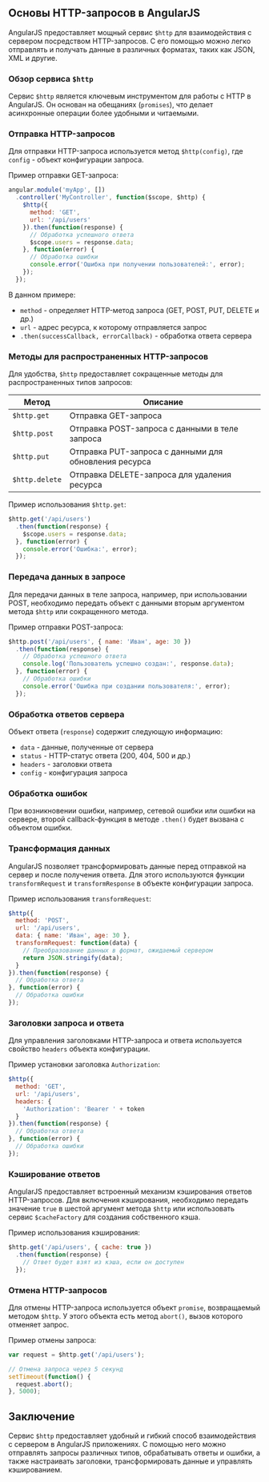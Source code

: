 ## Основы HTTP-запросов в AngularJS

AngularJS предоставляет мощный сервис `$http` для взаимодействия с сервером посредством HTTP-запросов. С его помощью можно легко отправлять и получать данные в различных форматах, таких как JSON, XML и другие.

### Обзор сервиса `$http`

Сервис `$http` является ключевым инструментом для работы с HTTP в AngularJS. Он основан на обещаниях (`promises`), что делает асинхронные операции более удобными и читаемыми. 

### Отправка HTTP-запросов

Для отправки HTTP-запроса используется метод `$http(config)`, где `config` - объект конфигурации запроса. 

Пример отправки GET-запроса:

```javascript
angular.module('myApp', [])
  .controller('MyController', function($scope, $http) {
    $http({
      method: 'GET',
      url: '/api/users'
    }).then(function(response) {
      // Обработка успешного ответа
      $scope.users = response.data;
    }, function(error) {
      // Обработка ошибки
      console.error('Ошибка при получении пользователей:', error);
    });
  });
```

В данном примере:

* `method` - определяет HTTP-метод запроса (GET, POST, PUT, DELETE и др.)
* `url` - адрес ресурса, к которому отправляется запрос
* `.then(successCallback, errorCallback)` - обработка ответа сервера

### Методы для распространенных HTTP-запросов

Для удобства, `$http` предоставляет сокращенные методы для распространенных типов запросов:

| Метод        | Описание                                                  |
|-------------|--------------------------------------------------------------|
| `$http.get`  | Отправка GET-запроса                                        |
| `$http.post` | Отправка POST-запроса с данными в теле запроса             |
| `$http.put`  | Отправка PUT-запроса с данными для обновления ресурса     |
| `$http.delete`| Отправка DELETE-запроса для удаления ресурса                |

Пример использования `$http.get`:

```javascript
$http.get('/api/users')
  .then(function(response) {
    $scope.users = response.data;
  }, function(error) {
    console.error('Ошибка:', error);
  });
```

### Передача данных в запросе

Для передачи данных в теле запроса, например, при использовании POST, необходимо передать объект с данными вторым аргументом метода `$http` или сокращенного метода.

Пример отправки POST-запроса:

```javascript
$http.post('/api/users', { name: 'Иван', age: 30 })
  .then(function(response) {
    // Обработка успешного ответа
    console.log('Пользователь успешно создан:', response.data);
  }, function(error) {
    // Обработка ошибки
    console.error('Ошибка при создании пользователя:', error);
  });
```

### Обработка ответов сервера

Объект ответа (`response`) содержит следующую информацию:

* `data` - данные, полученные от сервера
* `status` - HTTP-статус ответа (200, 404, 500 и др.)
* `headers` - заголовки ответа
* `config` - конфигурация запроса

### Обработка ошибок

При возникновении ошибки, например, сетевой ошибки или ошибки на сервере, второй callback-функция в методе `.then()` будет вызвана с объектом ошибки.

### Трансформация данных

AngularJS позволяет трансформировать данные перед отправкой на сервер и после получения ответа. Для этого используются функции `transformRequest` и `transformResponse` в объекте конфигурации запроса.

Пример использования `transformRequest`:

```javascript
$http({
  method: 'POST',
  url: '/api/users',
  data: { name: 'Иван', age: 30 },
  transformRequest: function(data) {
    // Преобразование данных в формат, ожидаемый сервером
    return JSON.stringify(data);
  }
}).then(function(response) {
  // Обработка ответа
}, function(error) {
  // Обработка ошибки
});
```

### Заголовки запроса и ответа

Для управления заголовками HTTP-запроса и ответа используется свойство `headers` объекта конфигурации.

Пример установки заголовка `Authorization`:

```javascript
$http({
  method: 'GET',
  url: '/api/users',
  headers: {
    'Authorization': 'Bearer ' + token
  }
}).then(function(response) {
  // Обработка ответа
}, function(error) {
  // Обработка ошибки
});
```

### Кэширование ответов

AngularJS предоставляет встроенный механизм кэширования ответов HTTP-запросов. Для включения кэширования, необходимо передать значение `true` в шестой аргумент метода `$http` или использовать сервис `$cacheFactory` для создания собственного кэша.

Пример использования кэширования:

```javascript
$http.get('/api/users', { cache: true })
  .then(function(response) {
    // Ответ будет взят из кэша, если он доступен
  });
```

### Отмена HTTP-запросов

Для отмены HTTP-запроса используется объект `promise`, возвращаемый методом `$http`. У этого объекта есть метод `abort()`, вызов которого отменяет запрос.

Пример отмены запроса:

```javascript
var request = $http.get('/api/users');

// Отмена запроса через 5 секунд
setTimeout(function() {
  request.abort();
}, 5000);
```

## Заключение

Сервис `$http` предоставляет удобный и гибкий способ взаимодействия с сервером в AngularJS приложениях. С помощью него можно отправлять запросы различных типов, обрабатывать ответы и ошибки, а также настраивать заголовки, трансформировать данные и управлять кэшированием.